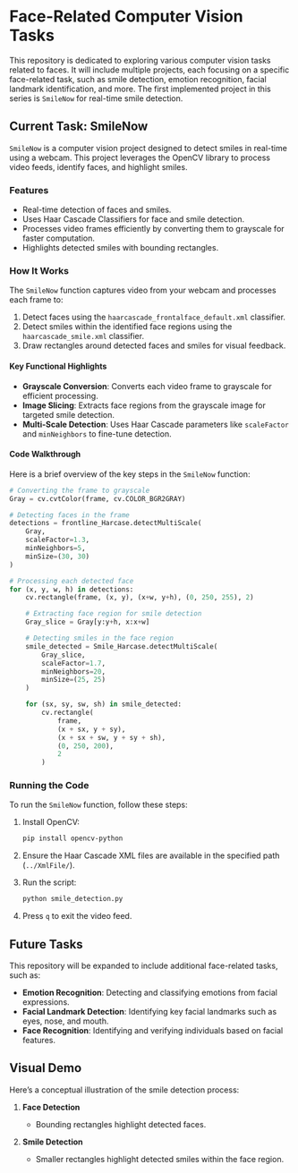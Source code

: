 # Face-Related Computer Vision Tasks

This repository is dedicated to exploring various computer vision tasks related to faces. It will include multiple projects, each focusing on a specific face-related task, such as smile detection, emotion recognition, facial landmark identification, and more. The first implemented project in this series is `SmileNow` for real-time smile detection.

## Current Task: SmileNow

`SmileNow` is a computer vision project designed to detect smiles in real-time using a webcam. This project leverages the OpenCV library to process video feeds, identify faces, and highlight smiles.

### Features
- Real-time detection of faces and smiles.
- Uses Haar Cascade Classifiers for face and smile detection.
- Processes video frames efficiently by converting them to grayscale for faster computation.
- Highlights detected smiles with bounding rectangles.

### How It Works
The `SmileNow` function captures video from your webcam and processes each frame to:
1. Detect faces using the `haarcascade_frontalface_default.xml` classifier.
2. Detect smiles within the identified face regions using the `haarcascade_smile.xml` classifier.
3. Draw rectangles around detected faces and smiles for visual feedback.

#### Key Functional Highlights
- **Grayscale Conversion**: Converts each video frame to grayscale for efficient processing.
- **Image Slicing**: Extracts face regions from the grayscale image for targeted smile detection.
- **Multi-Scale Detection**: Uses Haar Cascade parameters like `scaleFactor` and `minNeighbors` to fine-tune detection.

#### Code Walkthrough
Here is a brief overview of the key steps in the `SmileNow` function:

```python
# Converting the frame to grayscale
Gray = cv.cvtColor(frame, cv.COLOR_BGR2GRAY)

# Detecting faces in the frame
detections = frontline_Harcase.detectMultiScale(
    Gray,
    scaleFactor=1.3,
    minNeighbors=5,
    minSize=(30, 30)
)

# Processing each detected face
for (x, y, w, h) in detections:
    cv.rectangle(frame, (x, y), (x+w, y+h), (0, 250, 255), 2)

    # Extracting face region for smile detection
    Gray_slice = Gray[y:y+h, x:x+w]

    # Detecting smiles in the face region
    smile_detected = Smile_Harcase.detectMultiScale(
        Gray_slice,
        scaleFactor=1.7,
        minNeighbors=20,
        minSize=(25, 25)
    )

    for (sx, sy, sw, sh) in smile_detected:
        cv.rectangle(
            frame,
            (x + sx, y + sy),
            (x + sx + sw, y + sy + sh),
            (0, 250, 200),
            2
        )
```

### Running the Code
To run the `SmileNow` function, follow these steps:

1. Install OpenCV:
   ```bash
   pip install opencv-python
   ```

2. Ensure the Haar Cascade XML files are available in the specified path (`../XmlFile/`).

3. Run the script:
   ```bash
   python smile_detection.py
   ```

4. Press `q` to exit the video feed.

## Future Tasks
This repository will be expanded to include additional face-related tasks, such as:
- **Emotion Recognition**: Detecting and classifying emotions from facial expressions.
- **Facial Landmark Detection**: Identifying key facial landmarks such as eyes, nose, and mouth.
- **Face Recognition**: Identifying and verifying individuals based on facial features.

## Visual Demo
Here’s a conceptual illustration of the smile detection process:

1. **Face Detection**
   - Bounding rectangles highlight detected faces.

2. **Smile Detection**
   - Smaller rectangles highlight detected smiles within the face region.



